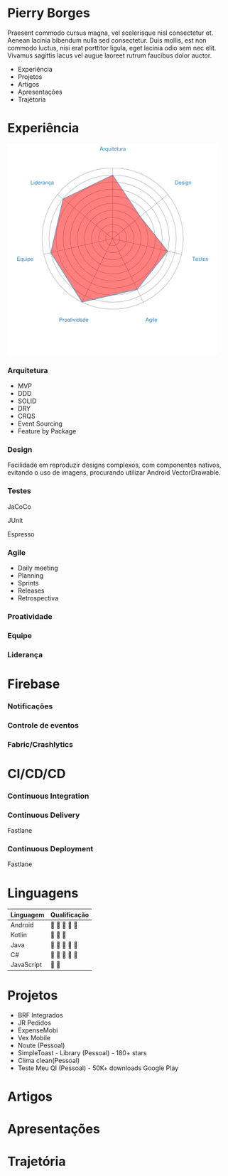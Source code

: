 Pierry Borges
==

Praesent commodo cursus magna, vel scelerisque nisl consectetur et. Aenean lacinia bibendum nulla sed consectetur. Duis mollis, est non commodo luctus, nisi erat porttitor ligula, eget lacinia odio sem nec elit. Vivamus sagittis lacus vel augue laoreet rutrum faucibus dolor auctor.

- Experiência
- Projetos
- Artigos
- Apresentações
- Trajétoria

Experiência
==

![](https://raw.githubusercontent.com/Pierry/pierry.github.io/master/hexagon-chart%20(1).png)

### Arquitetura

- MVP
- DDD
- SOLID
- DRY
- CRQS
- Event Sourcing
- Feature by Package

### Design

Facilidade em reproduzir designs complexos, com componentes nativos, evitando o uso de imagens, procurando utilizar Android VectorDrawable.

### Testes

JaCoCo

JUnit

Espresso


### Agile

- Daily meeting
- Planning
- Sprints
- Releases
- Retrospectiva

### Proatividade

### Equipe

### Liderança


Firebase 
===

### Notificações

### Controle de eventos

### Fabric/Crashlytics

CI/CD/CD
===

### Continuous Integration

### Continuous Delivery

Fastlane

### Continuous Deployment

Fastlane

Linguagens
===

| Linguagem | Qualificação |
|-----------|--------------|
| Android | :white_square_button: :white_square_button: :white_square_button: :white_square_button: :white_square_button: |
| Kotlin | :white_square_button: :white_square_button: :white_square_button: |
| Java | :white_square_button: :white_square_button: :white_square_button: :white_square_button: :white_square_button: |
| C# | :white_square_button: :white_square_button: :white_square_button: :white_square_button: :white_square_button: |
| JavaScript | :white_square_button: :white_square_button: |

Projetos
===

- BRF Integrados
- JR Pedidos
- ExpenseMobi
- Vex Mobile
- Noute (Pessoal)
- SimpleToast - Library (Pessoal) - 180+ stars
- Clima clean(Pessoal)
- Teste Meu QI (Pessoal) - 50K+ downloads Google Play

Artigos
===

Apresentações
===

Trajetória
===
 
